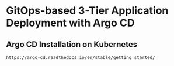 # GitOps-based 3-Tier Application Deployment with Argo CD


## Argo CD Installation on Kubernetes

`https://argo-cd.readthedocs.io/en/stable/getting_started/`

